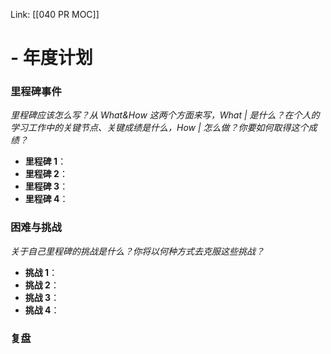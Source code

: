  Link: [[040 PR MOC]]
 
 #  - 年度计划
 


 ### 里程碑事件
 *里程碑应该怎么写？从 What&How 这两个方面来写，What | 是什么？在个人的学习工作中的关键节点、关键成绩是什么，How | 怎么做？你要如何取得这个成绩？*
 - **里程碑 1**：
 - **里程碑 2**：
 - **里程碑 3**：
 - **里程碑 4**：
 
 ### 困难与挑战
 *关于自己里程碑的挑战是什么？你将以何种方式去克服这些挑战？*
 - **挑战 1**：
 - **挑战 2**：
 - **挑战 3**：
 - **挑战 4**：

### 复盘